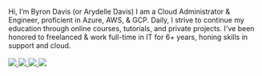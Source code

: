 Hi, I’m Byron Davis (or Arydelle Davis)
I am a Cloud Administrator & Engineer, proficient in Azure, AWS, & GCP.
Daily, I strive to continue my education through online courses, tutorials, and private projects.
I've been honored to freelanced & work full-time in IT for 6+ years, honing skills in support and cloud. 
<br><br>
<a href="https://www.youtube.com/" target="_blank">
    <img src="https://www.canva.com/design/DAGffz7QHzE/aXL1LB708P0VsTaGGhAa9Q/view" />
</a>
<a href="https://twitter.com/" target="_blank">
    <img src="https://img.shields.io/badge/Follow-1DA1F2?style=for-the-badge&logo=twitter&logoColor=white" />
</a>
<a href="https://instagram.com/" target="_blank">
    <img src="https://img.shields.io/badge/View-E4405F?style=for-the-badge&logo=instagram&logoColor=white" />
</a>
<a href="https://linkedin.com/" target="_blank">
    <img src="https://img.shields.io/badge/Connect-0077B5?style=for-the-badge&logo=linkedin&logoColor=white" />
</a>

